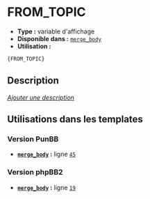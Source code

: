 # FROM_TOPIC
* __Type :__ variable d'affichage
* __Disponible dans :__ [`merge_body`](../tpl/var/merge_body.md#readme)
* __Utilisation :__

```html
{FROM_TOPIC}
```

## Description
[*Ajouter une description*](https://fa-tvars.appspot.com/var/FROM_TOPIC)

## Utilisations dans les templates

### Version PunBB
* __[`merge_body`](../tpl/var/merge_body.md#readme) :__ ligne [`45`](../tpl/src/punbb/merge_body.tpl#L45)

### Version phpBB2
* __[`merge_body`](../tpl/var/merge_body.md#readme) :__ ligne [`19`](../tpl/src/subsilver/merge_body.tpl#L19)